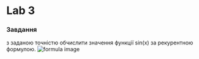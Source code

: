 # Lab 3

### Завдання 
з заданою точністю обчислити значення функції sin(x) за рекурентною формулою.
![formula image](Documents/Programming/kpi/programming-basics/C-plus-plus/bachelor/year-1/semester-1/Lab-3/assets/formula.png)